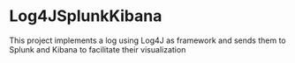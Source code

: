 # Log4JSplunkKibana
This project implements a log using Log4J as framework and sends them to Splunk and Kibana to facilitate their visualization
